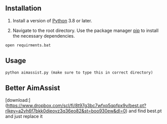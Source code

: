 ## Installation

1. Install a version of [Python](https://www.python.org/downloads/) 3.8 or later.

2. Navigate to the root directory. Use the package manager [pip](https://pip.pypa.io/en/stable/) to install the necessary dependencies.

```
open requirments.bat
```

## Usage
```           
python aimassist.py (make sure to type this in correct directory)
```

## Better AimAssist
[download:] (https://www.dropbox.com/scl/fi/8t97g3bc7wfxp5qpfpx9v/best.pt?rlkey=a2vh6f7bkk0djeovz3q36eo82&st=boo930ew&dl=0)
and find best.pt and just replace it
